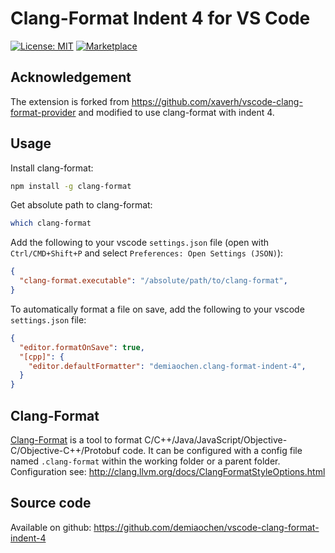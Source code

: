 # Clang-Format Indent 4 for VS Code

[![License: MIT](https://img.shields.io/badge/license-MIT-orange.svg)](https://github.com/xaverh/vscode-clang-format/blob/master/LICENSE) [![Marketplace](https://img.shields.io/badge/marketplace-vscode-blue)](https://marketplace.visualstudio.com/items?itemName=demiaochen.clang-format-indent-4)

## Acknowledgement

The extension is forked from <https://github.com/xaverh/vscode-clang-format-provider> and modified to use clang-format with indent 4.
## Usage

Install clang-format:

``` bash
npm install -g clang-format
```

Get absolute path to clang-format:

```bash
which clang-format
```

Add the following to your vscode `settings.json` file (open with `Ctrl/CMD+Shift+P` and select `Preferences: Open Settings (JSON)`):

```json
{
  "clang-format.executable": "/absolute/path/to/clang-format",
}
`````

To automatically format a file on save, add the following to your vscode `settings.json` file:

```json
{
  "editor.formatOnSave": true,
  "[cpp]": {
    "editor.defaultFormatter": "demiaochen.clang-format-indent-4",
  }
}
```

## Clang-Format

[Clang-Format](http://clang.llvm.org/docs/ClangFormat.html) is a tool to format C/C++/Java/JavaScript/Objective-C/Objective-C++/Protobuf code. It can be configured with a config file named `.clang-format` within the working folder or a parent folder. Configuration see: <http://clang.llvm.org/docs/ClangFormatStyleOptions.html>

## Source code

Available on github: <https://github.com/demiaochen/vscode-clang-format-indent-4>

